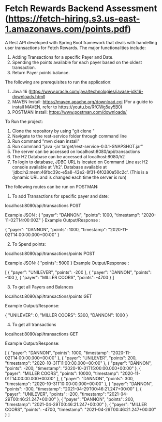 # Fetch Rewards Backend Assessment (https://fetch-hiring.s3.us-east-1.amazonaws.com/points.pdf)

A Rest API developed with Spring Boot framework that deals with handelling user transactions for Fetch Rewards. The major functionalities include:

1. Adding Transactions for a specific Payer and Date.
2. Spending the points available for each payer based on the oldest transaction.
3. Return Payer points balance.

The following are prerequisites to run the application:
1. Java 16 (https://www.oracle.com/java/technologies/javase-jdk16-downloads.html)
2. MAVEN Install: https://maven.apache.org/download.cgi (For a guide to install MAVEN, refer to https://youtu.be/RfCWg5ay5B0)
3. POSTMAN Install: https://www.postman.com/downloads/

To Run the project:
1. Clone the repository by using "git clone <repository URI>"
2. Navigate to the rest-service folder through command line
3. Run command "mvn clean install"
4. Run command "java -jar target/rest-service-0.0.1-SNAPSHOT.jar"
5. The server can be accessed on localhost:8080/api/transactions
6. The H2 Database can be accessed at localhost:8080/h2
7. To login to database, JDBC URL is located on Command Line as: H2 console available at '/h2'. Database available at 'jdbc:h2:mem:46fbc39c-e5a8-42e2-8f31-6f0280a50c2c'. (This is a dynamic URL and is changed each time the server is run)

The following routes can be run on POSTMAN:

1. To add Transactions for specific payer and date: 

localhost:8080/api/transactions POST

Example JSON : { "payer": "DANNON", "points": 1000, "timestamp": "2020-11-02T14:00:00Z" }
Example Output/Response : 

{
    "payer": "DANNON",
    "points": 1000,
    "timestamp": "2020-11-02T14:00:00.000+00:00"
}

2. To Spend points:

localhost:8080/api/transactions/points POST

Example JSON: { "points": 5000 }
Example Output/Response : 

[
    {
        "payer": "UNILEVER",
        "points": -200
    },
    {
        "payer": "DANNON",
        "points": -100
    },
    {
        "payer": "MILLER COORS",
        "points": -4700
    }
]

3. To get all Payers and Balances

localhost:8080/api/transactions/points GET

Example Output/Response:

{
    "UNILEVER": 0,
    "MILLER COORS": 5300,
    "DANNON": 1000
}

4. To get all transactions

localhost:8080/api/transactions GET

Example Output/Response: 

[
    {
        "payer": "DANNON",
        "points": 1000,
        "timestamp": "2020-11-02T14:00:00.000+00:00"
    },
    {
        "payer": "UNILEVER",
        "points": 200,
        "timestamp": "2020-10-31T11:00:00.000+00:00"
    },
    {
        "payer": "DANNON",
        "points": -200,
        "timestamp": "2020-10-31T15:00:00.000+00:00"
    },
    {
        "payer": "MILLER COORS",
        "points": 10000,
        "timestamp": "2020-11-01T14:00:00.000+00:00"
    },
    {
        "payer": "DANNON",
        "points": 300,
        "timestamp": "2020-10-31T10:00:00.000+00:00"
    },
    {
        "payer": "DANNON",
        "points": -300,
        "timestamp": "2021-04-29T00:46:21.247+00:00"
    },
    {
        "payer": "UNILEVER",
        "points": -200,
        "timestamp": "2021-04-29T00:46:21.247+00:00"
    },
    {
        "payer": "DANNON",
        "points": 200,
        "timestamp": "2021-04-29T00:46:21.247+00:00"
    },
    {
        "payer": "MILLER COORS",
        "points": -4700,
        "timestamp": "2021-04-29T00:46:21.247+00:00"
    }
]

 
